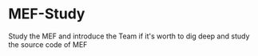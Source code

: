 MEF-Study
=========

Study the MEF and introduce the Team if it's worth to dig deep and study the source code of MEF
